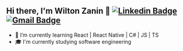 ## Hi there, I'm Wilton Zanin 👾 [![Linkedin Badge](https://img.shields.io/badge/-LinkedIn-blue?style=flat-square&logo=Linkedin&logoColor=white&link=https://www.linkedin.com/in/wilton-zanin-22597a144/)](https://www.linkedin.com/in/wilton-zanin-22597a144/) [![Gmail Badge](https://img.shields.io/badge/-Gmail-D14836?style=flat-square&logo=Gmail&logoColor=white&link=mailto:wiltonczanin@gmail.com)](mailto:wiltonczanin@gmail.com)

- 🌱 I’m currently learning React | React Native | C# | JS | TS
- :mortar_board: I'm currently studying software engineering

<!--
**wiltonzanin/wiltonzanin** is a ✨ _special_ ✨ repository because its `README.md` (this file) appears on your GitHub profile.

Here are some ideas to get you started:

- 🔭 I’m currently working on ...
- 🌱 I’m currently learning ...
- 👯 I’m looking to collaborate on ...
- 🤔 I’m looking for help with ...
- 💬 Ask me about ...
- 📫 How to reach me: ...
- 😄 Pronouns: ...
- ⚡ Fun fact: ...
-->
